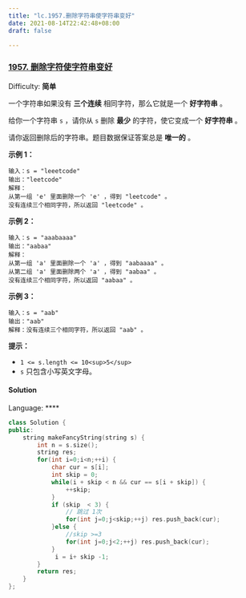 ```yaml
---
title: "lc.1957.删除字符串使字符串变好"
date: 2021-08-14T22:42:48+08:00
draft: false

---
```




 

### [1957\. 删除字符使字符串变好](https://leetcode-cn.com/problems/delete-characters-to-make-fancy-string/)

Difficulty: **简单**


一个字符串如果没有 **三个连续** 相同字符，那么它就是一个 **好字符串** 。

给你一个字符串 `s` ，请你从 `s` 删除 **最少** 的字符，使它变成一个 **好字符串** 。

请你返回删除后的字符串。题目数据保证答案总是 **唯一的** 。

**示例 1：**

```
输入：s = "leeetcode"
输出："leetcode"
解释：
从第一组 'e' 里面删除一个 'e' ，得到 "leetcode" 。
没有连续三个相同字符，所以返回 "leetcode" 。
```

**示例 2：**

```
输入：s = "aaabaaaa"
输出："aabaa"
解释：
从第一组 'a' 里面删除一个 'a' ，得到 "aabaaaa" 。
从第二组 'a' 里面删除两个 'a' ，得到 "aabaa" 。
没有连续三个相同字符，所以返回 "aabaa" 。
```

**示例 3：**

```
输入：s = "aab"
输出："aab"
解释：没有连续三个相同字符，所以返回 "aab" 。
```

**提示：**

*   `1 <= s.length <= 10<sup>5</sup>`
*   `s` 只包含小写英文字母。


#### Solution

Language: ****

```cpp
class Solution {
public:
    string makeFancyString(string s) {
        int n = s.size();
        string res;
        for(int i=0;i<n;++i) {
            char cur = s[i];
            int skip = 0;
            while(i + skip < n && cur == s[i + skip]) {
                ++skip;
            }
            if (skip  < 3) {
                // 跳过 1次
                for(int j=0;j<skip;++j) res.push_back(cur);
            }else {
                //skip >=3
                for(int j=0;j<2;++j) res.push_back(cur);
            }
             i = i+ skip -1;
        }
        return res;
    }
};
```


